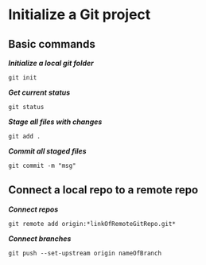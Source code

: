 # Initialize a Git project

## Basic commands

***Initialize a local git folder***
```Git
git init
```

***Get current status***
```Git
git status
```
***Stage all files with changes***
```Git
git add .
```
***Commit all staged files***
```Git
git commit -m "msg"
```
## Connect a local repo to a remote repo

***Connect repos***

```Git
git remote add origin:*linkOfRemoteGitRepo.git*
```
***Connect branches***

```Git
git push --set-upstream origin nameOfBranch
```



